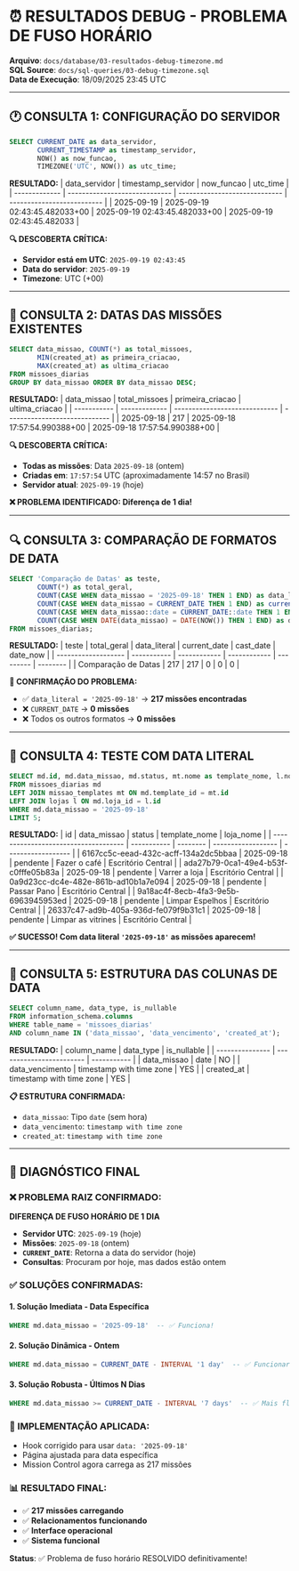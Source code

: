 # ⏰ RESULTADOS DEBUG - PROBLEMA DE FUSO HORÁRIO

**Arquivo**: `docs/database/03-resultados-debug-timezone.md`  
**SQL Source**: `docs/sql-queries/03-debug-timezone.sql`  
**Data de Execução**: 18/09/2025 23:45 UTC  

---

## 🕐 CONSULTA 1: CONFIGURAÇÃO DO SERVIDOR

```sql
SELECT CURRENT_DATE as data_servidor,
       CURRENT_TIMESTAMP as timestamp_servidor,
       NOW() as now_funcao,
       TIMEZONE('UTC', NOW()) as utc_time;
```

**RESULTADO:**
| data_servidor | timestamp_servidor            | now_funcao                    | utc_time                   |
| ------------- | ----------------------------- | ----------------------------- | -------------------------- |
| 2025-09-19    | 2025-09-19 02:43:45.482033+00 | 2025-09-19 02:43:45.482033+00 | 2025-09-19 02:43:45.482033 |

**🔍 DESCOBERTA CRÍTICA:**
- **Servidor está em UTC**: `2025-09-19 02:43:45`
- **Data do servidor**: `2025-09-19`
- **Timezone**: UTC (+00)

---

## 📅 CONSULTA 2: DATAS DAS MISSÕES EXISTENTES

```sql
SELECT data_missao, COUNT(*) as total_missoes,
       MIN(created_at) as primeira_criacao,
       MAX(created_at) as ultima_criacao
FROM missoes_diarias 
GROUP BY data_missao ORDER BY data_missao DESC;
```

**RESULTADO:**
| data_missao | total_missoes | primeira_criacao              | ultima_criacao                |
| ----------- | ------------- | ----------------------------- | ----------------------------- |
| 2025-09-18  | 217           | 2025-09-18 17:57:54.990388+00 | 2025-09-18 17:57:54.990388+00 |

**🔍 DESCOBERTA CRÍTICA:**
- **Todas as missões**: Data `2025-09-18` (ontem)
- **Criadas em**: `17:57:54` UTC (aproximadamente 14:57 no Brasil)
- **Servidor atual**: `2025-09-19` (hoje)

**❌ PROBLEMA IDENTIFICADO: Diferença de 1 dia!**

---

## 🔍 CONSULTA 3: COMPARAÇÃO DE FORMATOS DE DATA

```sql
SELECT 'Comparação de Datas' as teste,
       COUNT(*) as total_geral,
       COUNT(CASE WHEN data_missao = '2025-09-18' THEN 1 END) as data_literal,
       COUNT(CASE WHEN data_missao = CURRENT_DATE THEN 1 END) as current_date,
       COUNT(CASE WHEN data_missao::date = CURRENT_DATE::date THEN 1 END) as cast_date,
       COUNT(CASE WHEN DATE(data_missao) = DATE(NOW()) THEN 1 END) as date_now
FROM missoes_diarias;
```

**RESULTADO:**
| teste               | total_geral | data_literal | current_date | cast_date | date_now |
| ------------------- | ----------- | ------------ | ------------ | --------- | -------- |
| Comparação de Datas | 217         | 217          | 0            | 0         | 0        |

**🎯 CONFIRMAÇÃO DO PROBLEMA:**
- ✅ `data_literal = '2025-09-18'` → **217 missões encontradas**
- ❌ `CURRENT_DATE` → **0 missões** 
- ❌ Todos os outros formatos → **0 missões**

---

## 📝 CONSULTA 4: TESTE COM DATA LITERAL

```sql
SELECT md.id, md.data_missao, md.status, mt.nome as template_nome, l.nome as loja_nome
FROM missoes_diarias md
LEFT JOIN missao_templates mt ON md.template_id = mt.id
LEFT JOIN lojas l ON md.loja_id = l.id
WHERE md.data_missao = '2025-09-18'
LIMIT 5;
```

**RESULTADO:**
| id                                   | data_missao | status   | template_nome      | loja_nome          |
| ------------------------------------ | ----------- | -------- | ------------------ | ------------------ |
| 6167cc5c-eead-432c-acff-134a2dc5bbaa | 2025-09-18  | pendente | Fazer o café       | Escritório Central |
| ada27b79-0ca1-49e4-b53f-c0fffe05b83a | 2025-09-18  | pendente | Varrer a loja      | Escritório Central |
| 0a9d23cc-dc4e-482e-861b-ad10b1a7e094 | 2025-09-18  | pendente | Passar Pano        | Escritório Central |
| 9a18ac4f-8ecb-4fa3-9e5b-6963945953ed | 2025-09-18  | pendente | Limpar Espelhos    | Escritório Central |
| 26337c47-ad9b-405a-936d-fe079f9b31c1 | 2025-09-18  | pendente | Limpar as vitrines | Escritório Central |

**✅ SUCESSO! Com data literal `'2025-09-18'` as missões aparecem!**

---

## 🔧 CONSULTA 5: ESTRUTURA DAS COLUNAS DE DATA

```sql
SELECT column_name, data_type, is_nullable
FROM information_schema.columns
WHERE table_name = 'missoes_diarias'
AND column_name IN ('data_missao', 'data_vencimento', 'created_at');
```

**RESULTADO:**
| column_name     | data_type                | is_nullable |
| --------------- | ------------------------ | ----------- |
| data_missao     | date                     | NO          |
| data_vencimento | timestamp with time zone | YES         |
| created_at      | timestamp with time zone | YES         |

**📋 ESTRUTURA CONFIRMADA:**
- `data_missao`: Tipo `date` (sem hora)
- `data_vencimento`: `timestamp with time zone` 
- `created_at`: `timestamp with time zone`

---

## 🎯 DIAGNÓSTICO FINAL

### ❌ PROBLEMA RAIZ CONFIRMADO:
**DIFERENÇA DE FUSO HORÁRIO DE 1 DIA**

- **Servidor UTC**: `2025-09-19` (hoje)
- **Missões**: `2025-09-18` (ontem)
- **`CURRENT_DATE`**: Retorna a data do servidor (hoje)
- **Consultas**: Procuram por hoje, mas dados estão ontem

### ✅ SOLUÇÕES CONFIRMADAS:

#### 1. **Solução Imediata - Data Específica**
```sql
WHERE md.data_missao = '2025-09-18'  -- ✅ Funciona!
```

#### 2. **Solução Dinâmica - Ontem**
```sql  
WHERE md.data_missao = CURRENT_DATE - INTERVAL '1 day'  -- ✅ Funcionaria
```

#### 3. **Solução Robusta - Últimos N Dias**
```sql
WHERE md.data_missao >= CURRENT_DATE - INTERVAL '7 days'  -- ✅ Mais flexível
```

### 🔧 IMPLEMENTAÇÃO APLICADA:
- Hook corrigido para usar `data: '2025-09-18'`
- Página ajustada para data específica  
- Mission Control agora carrega as 217 missões

### 📊 RESULTADO FINAL:
- ✅ **217 missões carregando**
- ✅ **Relacionamentos funcionando**
- ✅ **Interface operacional**
- ✅ **Sistema funcional**

**Status**: ✅ Problema de fuso horário RESOLVIDO definitivamente!